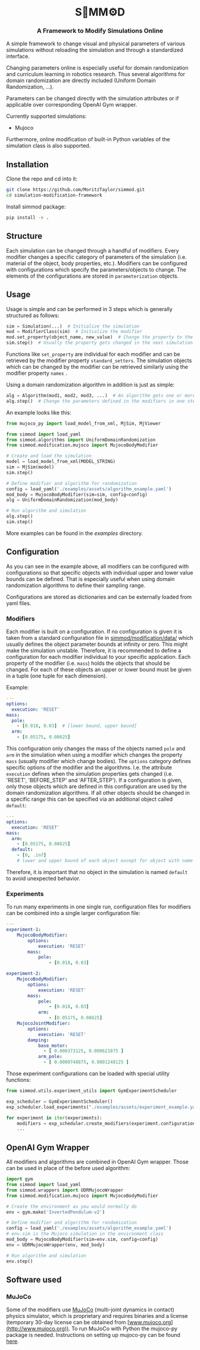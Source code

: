 # <div align="center"> S🔧MM⚙️D </div>
### <div align="center"> A Framework to Modify Simulations Online </div>
A simple framework to change visual and physical parameters of various simulations without reloading the simulation and through a standardized interface.

Changing parameters online is especially useful for domain randomization and curriculum learning in robotics research. Thus several algorithms for domain randomization are directly included (Uniform Domain Randomization, ...).

Parameters can be changed directly with the simulation attributes or if applicable over corresponding OpenAI Gym wrapper.

Currently supported simulations:
- Mujoco

Furthermore, online modification of built-in Python variables of the simulation class is also supported.

## Installation
Clone the repo and cd into it:
```bash
git clone https://github.com/MoritzTaylor/simmod.git
cd simulation-modification-framework
```

Install simmod package:
```bash
pip install -e .
```

## Structure
Each simulation can be changed through a handful of modifiers. Every modifier changes a specific category of parameters of the simulation (i.e. material of the object, body properties, etc.). Modifiers can be configured with configurations which specify the parameters/objects to change. The elements of the configurations are stored in `parameterization` objects.

## Usage
Usage is simple and can be performed in 3 steps which is generally structured as follows:
```python
sim = Simulation(...)  # Initialize the simulation
mod = ModifierClass(sim)  # Initialize the modifier
mod.set_property(object_name, new_value)  # Change the property to the new value
sim.step()  # Usually the property gets changed in the next simulation step
```

Functions like `set_property` are individual for each modifier and can be retrieved by the modifier property `standard_setters`. The simulation objects which can be changed by the modifier can be retrieved similarly using the modifier property `names` .

Using a domain randomization algorithm in addition is just as simple:
```python
alg = Algorithm(mod1, mod2, mod3, ...)  # An algorithm gets one or more modifiers as input
alg.step()  # Change the parameters defined in the modifiers in one step
```

An example looks like this:
```python
from mujoco_py import load_model_from_xml, MjSim, MjViewer

from simmod import load_yaml
from simmod.algorithms import UniformDomainRandomization
from simmod.modification.mujoco import MujocoBodyModifier

# Create and load the simulation
model = load_model_from_xml(MODEL_STRING)
sim = MjSim(model)
sim.step()

# Define modifier and algorithm for randomization
config = load_yaml('./examples/assets/algorithm_example.yaml')
mod_body = MujocoBodyModifier(sim=sim, config=config)
alg = UniformDomainRandomization(mod_body)

# Run algorithm and simulation
alg.step()
sim.step()
```

More examples can be found in the _examples_ directory.

## Configuration
As you can see in the example above, all modifiers can be configured with configurations so that specific objects with individual upper and lower value bounds can be defined. That is especially useful when using domain randomization algorithms to define their sampling range.

Configurations are stored as dictionaries and can be externally loaded from yaml files.

### Modifiers
Each modifier is built on a configuration. If no configuration is given it is taken from a standard configuration file in [simmod/modification/data/](./simmod/modification/data/) which
usually defines the object parameter bounds at infinity or zero. This might make the simulation unstable. Therefore, it is recommended to define a configuration for each modifier individual to your specific application. 
Each property of the modifier (i.e. `mass`) holds the objects that should be changed. For each of these objects an upper or lower bound must be given in a tuple (one tuple for each dimension).

Example:
```yaml
---
options:
  execution: 'RESET'
mass:
  pole:
    - [0.018, 0.03]  # [lower bound, upper bound]
  arm:
    - [0.05175, 0.08625]
```
This configuration only changes the mass of the objects named `pole` and `arm` in the simulation when using a modifier which changes the property `mass` (usually modifier which change bodies). The `options` category defines specific options of the modifier and the algorithms. I.e. the attribute `execution` defines when the simulation properties gets changed (i.e. 'RESET', 'BEFORE_STEP' and 'AFTER_STEP').
If a configuration is given, only those objects which are defined in
this configuration are used by the domain randomization algorithms.
If all other objects should be changed in a specific range this can be specified via an additional object called `default`:
```yaml
---
options:
  execution: 'RESET'
mass:
  arm:
    - [0.05175, 0.08625]
  default:
    - [0, .inf] 
    # lower and upper bound of each object except for object with name 'arm'
```
Therefore, it is important that no object in the simulation is named `default` to avoid unexpected behavior.

### Experiments
To run many experiments in one single run, configuration files for modifiers can be combined into a single larger configuration file:

```yaml
---
experiment-1:
    MujocoBodyModifier:
        options:
            execution: 'RESET'
        mass:
            pole:
                - [0.018, 0.03]

experiment-2:
    MujocoBodyModifier:
        options:
            execution: 'RESET'
        mass:
            pole:
                - [0.018, 0.03]
            arm:
                - [0.05175, 0.08625]
    MujocoJointModifier:
        options:
            execution: 'RESET'
        damping:
            base_motor:
              - [ 0.000373125, 0.000621875 ]
            arm_pole:
              - [ 0.0000748875, 0.0001248125 ]
```

Those experiment configurations can be loaded with special utility functions:
```python
from simmod.utils.experiment_utils import GymExperimentScheduler

exp_scheduler = GymExperimentScheduler()
exp_scheduler.load_experiments("./examples/assets/experiment_example.yaml")

for experiment in iter(experiments):
    modifiers = exp_scheduler.create_modifiers(experiment.configurations, env)
    ...
```

## OpenAI Gym Wrapper
All modifiers and algorithms are combined in OpenAI Gym wrapper. Those can be used in place of the before used algorithm:
```python
import gym
from simmod import load_yaml
from simmod.wrappers import UDRMujocoWrapper
from simmod.modification.mujoco import MujocoBodyModifier

# Create the environment as you would normally do
env = gym.make('InvertedPendulum-v2')

# Define modifier and algorithm for randomization
config = load_yaml('./examples/assets/algorithm_example.yaml')
# env.sim is the Mujoco simulation in the environment class
mod_body = MujocoBodyModifier(sim=env.sim, config=config)
env = UDRMujocoWrapper(env, mod_body)

# Run algorithm and simulation
env.step()
```

## Software used
### MuJoCo
Some of the modifiers use [MuJoCo](http://www.mujoco.org) (multi-joint dynamics in contact) physics simulator, which is proprietary and requires binaries and a license (temporary 30-day license can be obtained from [www.mujoco.org](http://www.mujoco.org)). To run MuJoCo with Python the mujoco-py package is needed. Instructions on setting up mujoco-py can be found [here](https://github.com/openai/mujoco-py).
